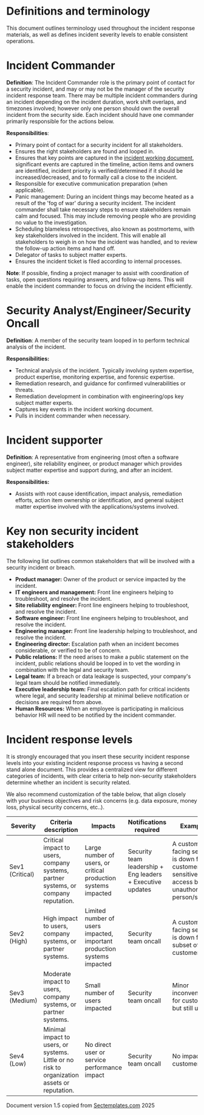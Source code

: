 # Definitions and terminology
This document outlines terminology used throughout the incident response materials, as well as defines incident severity levels to enable consistent operations.<br>

# Incident Commander
<b>Definition</b>: The Incident Commander role is the primary point of contact for a security incident, and may or may not be the manager of the security incident response team. There may be multiple incident commanders during an incident depending on the incident duration, work shift overlaps, and timezones involved; however only one person should own the overall incident from the security side. Each incident should have one commander primarily responsible for the actions below.<br>

<b>Responsibilities</b>:<br>
* Primary point of contact for a security incident for all stakeholders.
* Ensures the right stakeholders are found and looped in.
* Ensures that key points are captured in the <a href="./Security_incident_working_document_template.md">incident working document</a>, significant events are captured in the timeline, action items and owners are identified, incident priority is verified/determined if it should be increased/decreased, and to formally call a close to the incident. 
* Responsible for executive communication preparation (when applicable).
* Panic management: During an incident things may become heated as a result of the 'fog of war' during a security incident. The incident commander shall take necessary steps to ensure stakeholders remain calm and focused. This may include removing people who are providing no value to the investigation. 
* Scheduling blameless retrospectives, also known as postmortems, with key stakeholders involved in the incident. This will enable all stakeholders to weigh in on how the incident was handled, and to review the follow-up action items and hand off. 
* Delegator of tasks to subject matter experts.
* Ensures the incident ticket is filed according to internal processes. 

<b>Note</b>: If possible, finding a project manager to assist with coordination of tasks, open questions requiring answers, and follow-up items. This will enable the incident commander to focus on driving the incident efficiently. 

# Security Analyst/Engineer/Security Oncall
<b>Definition</b>: A member of the security team looped in to perform technical analysis of the incident. 

<b>Responsibilities:</b><br>
* Technical analysis of the incident. Typically involving system expertise, product expertise, monitoring expertise, and forensic expertise. 
* Remediation research, and guidance for confirmed vulnerabilities or threats.
* Remediation development in combination with engineering/ops key subject matter experts. 
* Captures key events in the incident working document.
* Pulls in incident commander when necessary.

# Incident supporter
<b>Definition</b>: A representative from engineering (most often a software engineer), site reliability engineer, or product manager which provides subject matter expertise and support during, and after an incident.

<b>Responsibilities:</b><br>
* Assists with root cause identification, impact analysis, remediation efforts, action item ownership or identification, and general subject matter expertise involved with the applications/systems involved.

# Key non security incident stakeholders
The following list outlines common stakeholders that will be involved with a security incident or breach. 
* <b>Product manager:</b> Owner of the product or service impacted by the incident.
* <b>IT engineers and management:</b> Front line engineers helping to troubleshoot, and resolve the incident. 
* <b>Site reliability engineer:</b> Front line engineers helping to troubleshoot, and resolve the incident. 
* <b>Software engineer:</b> Front line engineers helping to troubleshoot, and resolve the incident. 
* <b>Engineering manager:</b> Front line leadership helping to troubleshoot, and resolve the incident. 
* <b>Engineering director:</b> Escalation path when an incident becomes considerable, or verified to be of concern. 
* <b>Public relations:</b> If the need arises to make a public statement on the incident, public relations should be looped in to vet the wording in combination with the legal and security team. 
* <b>Legal team:</b> If a breach or data leakage is suspected, your company's legal team should be notified immediately.  
* <b>Executive leadership team:</b> Final escalation path for critical incidents where legal, and security leadership at minimal believe notification or decisions are required from above. 
* <b>Human Resources:</b> When an employee is participating in malicious behavior HR will need to be notified by the incident commander. 


# Incident response levels
It is strongly encouraged that you insert these security incident response levels into your existing incident response process vs having a second stand alone document. This provides a centralized view for different categories of incidents, with clear criteria to help non-security stakeholders determine whether an incident is security related. <br>

We also recommend customization of the table below, that align closely with your business objectives and risk concerns (e.g. data exposure, money loss, physical security concerns, etc..).  

| Severity| Criteria description | Impacts| Notifications required|Examples|
|---------|----------------------|-------|------------------------|---------|
|Sev1 (Critical)| Critical impact to users, company systems, partner systems, or company reputation. | Large number of users, or critical production systems impacted| Security team leadership + Eng leaders + Executive updates | A customer-facing service is down for all customers, or sensitive data access by an unauthorized person/system.|
|Sev2 (High)| High impact to users, company systems, or partner systems. | Limited number of users impacted, important production systems impacted| Security team oncall | A customer-facing service is down for a subset of customers| 
|Sev3 (Medium)| Moderate impact to users, company systems, or partner systems. | Small number of users impacted| Security team oncall | Minor inconvenience for customers, but still usable|
|Sev4 (Low) | Minimal impact to users, or systems. Little or no risk to organization assets or reputation.| No direct user or service performance impact |Security team oncall | No impact to customers|


Document version 1.5 copied from [Sectemplates.com](https://www.sectemplates.com) 2025
